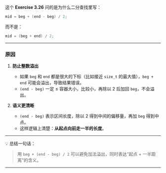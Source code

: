 这个 **Exercise 3.26** 问的是为什么二分查找里写：

```cpp
mid = beg + (end - beg) / 2;
```

而不是：

```cpp
mid = (beg + end) / 2;
```

---

### 原因

1. **防止整数溢出**

   * 如果 `beg` 和 `end` 都是很大的下标（比如接近 `size_t` 的最大值），`beg + end` 可能会溢出，导致结果错误。
   * `(end - beg)` 一定 ≤ 容器大小，比较小，再除以 2 后加回 `beg`，不会溢出。

2. **语义更清晰**

   * `(end - beg)` 表示区间长度，除以 2 得到中间的偏移量，再加 `beg` 得到中点。
   * 这样逻辑上清楚：**从起点向前走一半的长度**。

---

💡 总结一句话：

> 用 `beg + (end - beg) / 2` 可以避免加法溢出，同时表达“起点 + 一半距离”的含义。

---
